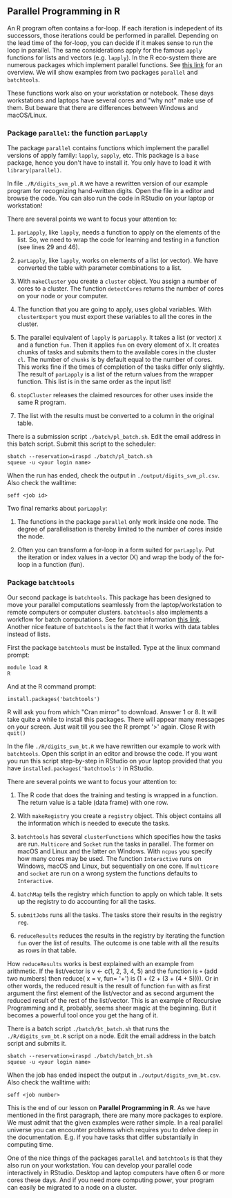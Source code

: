 ## Parallel Programming in R

An R program often contains a for-loop. If each iteration is indepedent of its successors, those iterations could be performed in parallel. Depending on the lead time of the for-loop, you can decide if it makes sense to run the loop in parallel. The same considerations apply for the famous `apply` functions for lists and vectors (e.g. `lapply`). In the R eco-system there are numerous packages which implement parallel functions. See [this link](https://cran.r-project.org/web/views/HighPerformanceComputing.html) for an overview. We will show examples from two packages `parallel` and `batchtools`.

These functions work also on your workstation or notebook. These days workstations and laptops have several cores and "why not" make use of them. But beware that there are differences between Windows and macOS/Linux.

### Package `parallel`: the function `parLapply`

The package `parallel` contains functions which implement the parallel versions of apply family: `lapply`, `sapply`, etc. This package is a `base` package, hence you don't have to install it. You only have to load it with `library(parallel)`.

In file `./R/digits_svm_pl.R` we have a rewritten version of our example program for recognizing hand-written digits. Open the file in a editor and browse the code. You can also run the code in RStudio on your laptop or workstation!

There are several points we want to focus your attention to:

1. `parLapply`, like `lapply`, needs a function to apply on the elements of the list. So, we need to wrap the code for learning and testing in a function (see lines 29 and 46).

2. `parLapply`, like `lapply`, works on elements of a list (or vector). We have converted the table with parameter combinations to a list.

3. With `makeCluster` you create a `cluster` object. You assign a number of cores to a cluster. The function `detectCores` returns the number of cores on your node or your computer.

4. The function that you are going to apply, uses global variables. With `clusterExport` you must export these variables to all the cores in the cluster.

5. The parallel equivalent of `lapply` is `parLapply`. It takes a list (or vector) `X` and a function `fun`. Then it applies `fun` on every element of `X`. It creates chunks of tasks and submits them to the available cores in the cluster `cl`. The number of `chunks` is by default equal to the number of cores. This works fine if the times of completion of the tasks differ only slightly. The result of `parLapply` is a list of the return values from the wrapper function. This list is in the same order as the input list!

6. `stopCluster` releases the claimed resources for other uses inside the same R program.

7. The list with the results must be converted to a column in the original table.

There is a submission script `./batch/pl_batch.sh`. Edit the email address in this batch script. Submit this script to the scheduler:

```
sbatch --reservation=iraspd ./batch/pl_batch.sh
squeue -u <your login name> 
```

When the run has ended, check the output in `./output/digits_svm_pl.csv`. Also check the walltime:

```
seff <job id>
```
Two final remarks about `parLapply`:

1. The functions in the package `parallel` only work inside one node. The degree of parallelisation is thereby limited to the number of cores inside the node.

2. Often you can transform a for-loop in a form suited for `parLapply`. Put the iteration or index values in a vector (X) and wrap the body of the for-loop in a function (fun).

### Package `batchtools`

Our second package is `batchtools`. This package has been designed to move your  parallel computations seamlessly from the laptop/workstation to remote computers or computer clusters. `batchtools` also implements a workflow for batch computations. See for more information [this link](https://cran.r-project.org/web/packages/batchtools/vignettes/batchtools.pdf). Another nice feature of `batchtools` is the fact that it works with data tables instead of lists.

First the package `batchtools` must be installed. Type at the linux command prompt:

```
module load R
R
```

And at the R command prompt:

```
install.packages('batchtools')
```
R will ask you from which "Cran mirror" to download. Answer 1 or 8. It will take quite a while to install this packages. There will appear many messages on your screen. Just wait till you see the R prompt '>' again. Close R with `quit()`

In the file `./R/digits_svm_bt.R` we have rewritten our example to work with `batchtools`. Open this script in an editor and browse the code. If you want you run this script step-by-step in RStudio on your laptop provided that you have `installed.packages('batchtools')` in RStudio.

There are several points we want to focus your attention to:

1. The R code that does the training and testing is wrapped in a function. The return value is a table (data frame) with one row.

2. With `makeRegistry` you create a `registry` object. This object contains all the information which is needed to execute the tasks.

3. `batchtools` has several `clusterFunctions` which specifies how the tasks are run. `Multicore` and `Socket` run the tasks in parallel. The former on macOS and Linux and the latter on Windows. With `ncpus` you specify how many cores may be used. The function `Interactive` runs on Windows, macOS and Linux, but sequentially on one core. If `multicore` and `socket` are run on a wrong system the functions defaults to `Interactive`.

4. `batchMap` tells the registry which function to apply on which table. It sets up the registry to do accounting for all the tasks.

5. `submitJobs` runs all the tasks. The tasks store their results in the registry `reg`.

5. `reduceResults` reduces the results in the registry by iterating the function `fun` over the list of results. The outcome is one table with all the results as rows in that table.

How `reduceResults` works is best explained with an example from arithmetic. If the list/vector is v <- c(1, 2, 3, 4, 5) and the function is `+` (add two numbers) then reduce( x = v, fun= '+') is (1 + (2 + (3 + (4 + 5)))). Or in other words, the reduced result is the result of function `fun` with as first argument the first element of the list/vector and as second argument the reduced result of the rest of the list/vector. This is an example of Recursive Programming and it, probably, seems sheer magic at the beginning. But it becomes a powerful tool once you get the hang of it.


There is a batch script `./batch/bt_batch.sh` that runs the `./R/digits_svm_bt.R` script on a node. Edit the email address in the batch script and submits it.

```
sbatch --reservation=iraspd ./batch/batch_bt.sh
squeue -u <your login name>
```

When the job has ended inspect the output in `./output/digits_svm_bt.csv`. Also check the walltime with:

```
seff <job number>
```

This is the end of our lesson on **Parallel Programming in R**. As we have mentioned in the first paragraph, there are many more packages to explore. We must admit that the given examples were rather simple. In a real parallel universe you can encounter problems which requires you to delve deep in the documentation. E.g. if you have tasks that differ substantially in computing time.

One of the nice things of the packages `parallel` and `batchtools` is that they also run on your workstation. You can develop your parallel code interactively in RStudio. Desktop and laptop computers have often 6 or more cores these days. And if you need more computing power, your program can easily be migrated to a node on a cluster.








